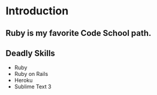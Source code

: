 # Introduction

## Ruby is my favorite Code School path.

## Deadly Skills
* Ruby
* Ruby on Rails
* Heroku
* Sublime Text 3
